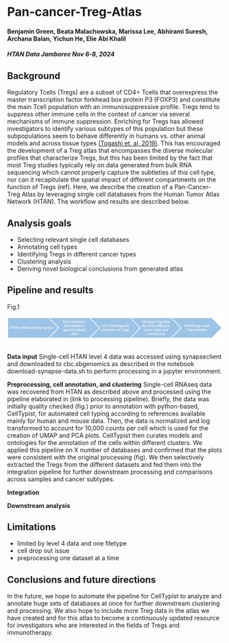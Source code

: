 # Pan-cancer-Treg-Atlas
#### Benjamin Green, Beata Malachowska, Marissa Lee, Abhirami Suresh, Archana Balan, Yichun He, Elie Abi Khalil
##### HTAN Data Jamboree Nov 6-8, 2024
## Background
Regulatory Tcells (Tregs) are a subset of CD4+ Tcells that overexpress the master transcription factor forkhead box protein P3 (FOXP3) and constitute the main Tcell population with an immunosuppressive profile. Tregs tend to suppress other immune cells in the context of cancer via several mechanisms of immune suppression. Enriching for Tregs has allowed investigators to identify various subtypes of this population but these subpopulations seem to behave differently in humans vs. other animal models and across tissue types [(Togashi et. al, 2019)](https://www.nature.com/articles/s41571-019-0175-7). This has encouraged the development of a Treg atlas that encompasses the diverse molecular profiles that characterize Tregs, but this has been limited by the fact that most Treg studies typically rely on data generated from bulk RNA sequencing which cannot properly capture the subtleties of this cell type, nor can it recapitulate the spatial impact of different compartments on the function of Tregs (ref). Here, we describe the creation of a Pan-Cancer-Treg Atlas by leveraging single cell databases from the Human Tumor Atlas Network (HTAN). The workflow and results are described below.
## Analysis goals
- Selecting relevant single cell databases
- Annotating cell types
- Identifying Tregs in different cancer types
- Clustering analysis
- Deriving novel biological conclusions from generated atlas

## Pipeline and results
Fig.1
![Alt Text](workflow.png)

**Data input**
Single-cell HTAN level 4 data was accessed using synapseclient and downloaded to cbc.sbgenomics as described in the notebook download-synapse-data.sh to perform processing in a jupyter environment.

**Preprocessing, cell annotation, and clustering**
Single-cell RNAseq data was recovered from HTAN as described above and processed using the pipeline elaborated in (link to processing pipeline). Briefly, the data was initially quality checked (fig.) prior to annotation with python-based, CellTypist, for automated cell typing according to references available mainly for human and mouse data. Then, the data is normalized and log transformed to account for 10,000 counts per cell which is used for the creation of UMAP and PCA plots. CellTypist then curates models and ontologies for the annotation of the cells within different clusters. We applied this pipeline on X number of databases and confirmed that the plots were consistent with the original processing (fig). We then selectively extracted the Tregs from the different datasets and fed them into the integration pipeline for further downstream processing and comparisons across samples and cancer subtypes.

**Integration**

**Downstream analysis**

## Limitations
- limited by level 4 data and one filetype
- cell drop out issue
- preprocessing one dataset at a time

## Conclusions and future directions
In the future, we hope to automate the pipeline for CellTypist to analyze and annotate huge sets of databases at once for further downstream clustering and processing. We also hope to include more Treg data in the atlas we have created and for this atlas to become a continuously updated resource for investigators who are interested in the fields of Tregs and immunotherapy.



